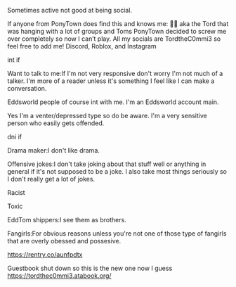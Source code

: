 Sometimes active not good at being social.

If anyone from PonyTown does find this and knows me: 🤨📸 aka the Tord that was hanging with a lot of groups and Toms PonyTown decided to screw me over completely so now I can’t play. All my socials are TordtheC0mmi3 so feel free to add me! Discord, Roblox, and Instagram

int if

Want to talk to me:If I'm not very responsive don't worry I'm not much of a talker. 
I'm more of a reader unless it's something I feel like I can make a conversation.

Eddsworld people of course int with me.
I'm an Eddsworld account main.

Yes I'm a venter/depressed type so do be aware.
I'm a very sensitive person who easily gets offended.

dni if

Drama maker:I don't like drama.


Offensive jokes:I don't take joking about that stuff well or anything in general if it's not supposed to be a joke.
I also take most things seriously so I don't really get a lot of jokes.


Racist


Toxic

EddTom shippers:I see them as brothers.

Fangirls:For obvious reasons unless you're not one of those type of fangirls that are overly obessed and possesive.

https://rentry.co/aunfpdtx

Guestbook shut down so this is the new one now I guess
https://tordthec0mmi3.atabook.org/
<!--
**Justadumbcookie/Justadumbcookie** is a ✨ _special_ ✨ repository because its `README.md` (this file) appears on your GitHub profile.

Here are some ideas to get you started:

- 🔭 I’m currently working on ...
- 🌱 I’m currently learning ...
- 👯 I’m looking to collaborate on ...
- 🤔 I’m looking for help with ...
- 💬 Ask me about ...
- 📫 How to reach me: ...
- 😄 Pronouns: ...
- ⚡ Fun fact: ...
-->
